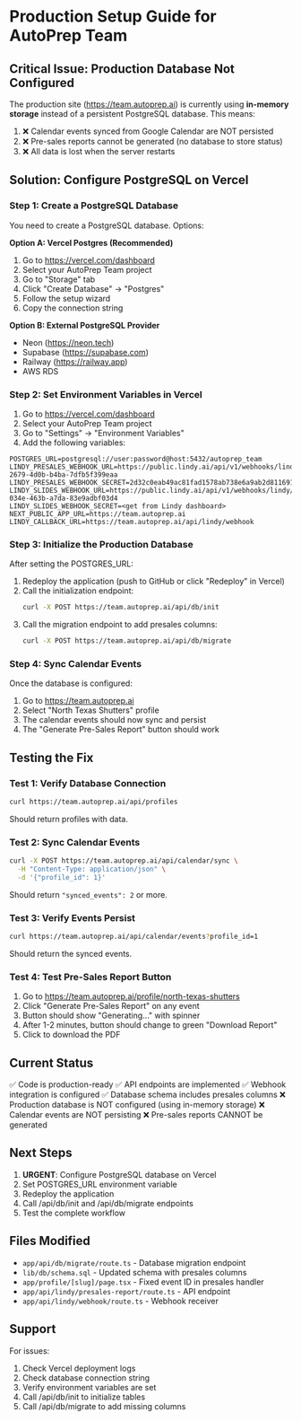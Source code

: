 # Production Setup Guide for AutoPrep Team

## Critical Issue: Production Database Not Configured

The production site (https://team.autoprep.ai) is currently using **in-memory storage** instead of a persistent PostgreSQL database. This means:

1. ❌ Calendar events synced from Google Calendar are NOT persisted
2. ❌ Pre-sales reports cannot be generated (no database to store status)
3. ❌ All data is lost when the server restarts

## Solution: Configure PostgreSQL on Vercel

### Step 1: Create a PostgreSQL Database

You need to create a PostgreSQL database. Options:

**Option A: Vercel Postgres (Recommended)**
1. Go to https://vercel.com/dashboard
2. Select your AutoPrep Team project
3. Go to "Storage" tab
4. Click "Create Database" → "Postgres"
5. Follow the setup wizard
6. Copy the connection string

**Option B: External PostgreSQL Provider**
- Neon (https://neon.tech)
- Supabase (https://supabase.com)
- Railway (https://railway.app)
- AWS RDS

### Step 2: Set Environment Variables in Vercel

1. Go to https://vercel.com/dashboard
2. Select your AutoPrep Team project
3. Go to "Settings" → "Environment Variables"
4. Add the following variables:

```
POSTGRES_URL=postgresql://user:password@host:5432/autoprep_team
LINDY_PRESALES_WEBHOOK_URL=https://public.lindy.ai/api/v1/webhooks/lindy/b149f3a8-2679-4d0b-b4ba-7dfb5f399eaa
LINDY_PRESALES_WEBHOOK_SECRET=2d32c0eab49ac81fad1578ab738e6a9ab2d811691c4afb8947928a90e6504f07
LINDY_SLIDES_WEBHOOK_URL=https://public.lindy.ai/api/v1/webhooks/lindy/66bf87f2-034e-463b-a7da-83e9adbf03d4
LINDY_SLIDES_WEBHOOK_SECRET=<get from Lindy dashboard>
NEXT_PUBLIC_APP_URL=https://team.autoprep.ai
LINDY_CALLBACK_URL=https://team.autoprep.ai/api/lindy/webhook
```

### Step 3: Initialize the Production Database

After setting the POSTGRES_URL:

1. Redeploy the application (push to GitHub or click "Redeploy" in Vercel)
2. Call the initialization endpoint:
   ```bash
   curl -X POST https://team.autoprep.ai/api/db/init
   ```
3. Call the migration endpoint to add presales columns:
   ```bash
   curl -X POST https://team.autoprep.ai/api/db/migrate
   ```

### Step 4: Sync Calendar Events

Once the database is configured:

1. Go to https://team.autoprep.ai
2. Select "North Texas Shutters" profile
3. The calendar events should now sync and persist
4. The "Generate Pre-Sales Report" button should work

## Testing the Fix

### Test 1: Verify Database Connection
```bash
curl https://team.autoprep.ai/api/profiles
```
Should return profiles with data.

### Test 2: Sync Calendar Events
```bash
curl -X POST https://team.autoprep.ai/api/calendar/sync \
  -H "Content-Type: application/json" \
  -d '{"profile_id": 1}'
```
Should return `"synced_events": 2` or more.

### Test 3: Verify Events Persist
```bash
curl https://team.autoprep.ai/api/calendar/events?profile_id=1
```
Should return the synced events.

### Test 4: Test Pre-Sales Report Button
1. Go to https://team.autoprep.ai/profile/north-texas-shutters
2. Click "Generate Pre-Sales Report" on any event
3. Button should show "Generating..." with spinner
4. After 1-2 minutes, button should change to green "Download Report"
5. Click to download the PDF

## Current Status

✅ Code is production-ready
✅ API endpoints are implemented
✅ Webhook integration is configured
✅ Database schema includes presales columns
❌ Production database is NOT configured (using in-memory storage)
❌ Calendar events are NOT persisting
❌ Pre-sales reports CANNOT be generated

## Next Steps

1. **URGENT**: Configure PostgreSQL database on Vercel
2. Set POSTGRES_URL environment variable
3. Redeploy the application
4. Call /api/db/init and /api/db/migrate endpoints
5. Test the complete workflow

## Files Modified

- `app/api/db/migrate/route.ts` - Database migration endpoint
- `lib/db/schema.sql` - Updated schema with presales columns
- `app/profile/[slug]/page.tsx` - Fixed event ID in presales handler
- `app/api/lindy/presales-report/route.ts` - API endpoint
- `app/api/lindy/webhook/route.ts` - Webhook receiver

## Support

For issues:
1. Check Vercel deployment logs
2. Check database connection string
3. Verify environment variables are set
4. Call /api/db/init to initialize tables
5. Call /api/db/migrate to add missing columns

